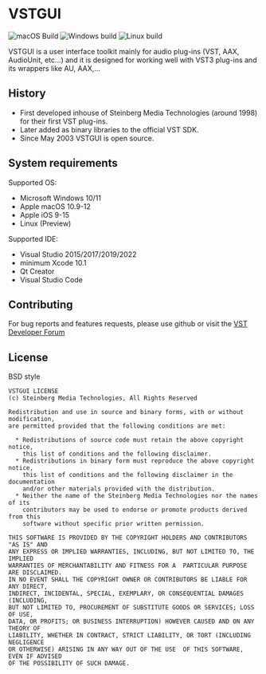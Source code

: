 # VSTGUI

![macOS Build](https://github.com/steinbergmedia/vstgui/workflows/macOS%20Build/badge.svg?branch=develop)
![Windows build](https://github.com/steinbergmedia/vstgui/workflows/Windows%20build/badge.svg?branch=develop)
![Linux build](https://github.com/steinbergmedia/vstgui/workflows/Linux%20build/badge.svg?branch=develop)

VSTGUI is a user interface toolkit mainly for audio plug-ins (VST, AAX, AudioUnit, etc...) and it is designed for working well with VST3 plug-ins and its wrappers like AU, AAX,...

## History

- First developed inhouse of Steinberg Media Technologies (around 1998) for their first VST plug-ins.
- Later added as binary libraries to the official VST SDK.
- Since May 2003 VSTGUI is open source.

## System requirements
Supported OS:

- Microsoft Windows 10/11
- Apple macOS 10.9-12
- Apple iOS 9-15
- Linux (Preview)

Supported IDE:
- Visual Studio 2015/2017/2019/2022
- minimum Xcode 10.1
- Qt Creator
- Visual Studio Code

## Contributing

For bug reports and features requests, please use github or visit the [VST Developer Forum](https://sdk.steinberg.net)

## License

BSD style

    VSTGUI LICENSE
    (c) Steinberg Media Technologies, All Rights Reserved

    Redistribution and use in source and binary forms, with or without modification,
    are permitted provided that the following conditions are met:

      * Redistributions of source code must retain the above copyright notice, 
        this list of conditions and the following disclaimer.
      * Redistributions in binary form must reproduce the above copyright notice,
        this list of conditions and the following disclaimer in the documentation 
        and/or other materials provided with the distribution.
      * Neither the name of the Steinberg Media Technologies nor the names of its
        contributors may be used to endorse or promote products derived from this 
        software without specific prior written permission.

    THIS SOFTWARE IS PROVIDED BY THE COPYRIGHT HOLDERS AND CONTRIBUTORS "AS IS" AND
    ANY EXPRESS OR IMPLIED WARRANTIES, INCLUDING, BUT NOT LIMITED TO, THE IMPLIED 
    WARRANTIES OF MERCHANTABILITY AND FITNESS FOR A  PARTICULAR PURPOSE ARE DISCLAIMED. 
    IN NO EVENT SHALL THE COPYRIGHT OWNER OR CONTRIBUTORS BE LIABLE FOR ANY DIRECT, 
    INDIRECT, INCIDENTAL, SPECIAL, EXEMPLARY, OR CONSEQUENTIAL DAMAGES (INCLUDING, 
    BUT NOT LIMITED TO, PROCUREMENT OF SUBSTITUTE GOODS OR SERVICES; LOSS OF USE, 
    DATA, OR PROFITS; OR BUSINESS INTERRUPTION) HOWEVER CAUSED AND ON ANY THEORY OF 
    LIABILITY, WHETHER IN CONTRACT, STRICT LIABILITY, OR TORT (INCLUDING NEGLIGENCE 
    OR OTHERWISE) ARISING IN ANY WAY OUT OF THE USE  OF THIS SOFTWARE, EVEN IF ADVISED
    OF THE POSSIBILITY OF SUCH DAMAGE.
